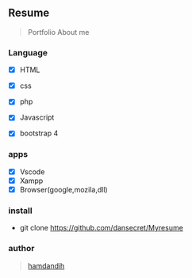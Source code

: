 ## Resume
> Portfolio
> About me


<!-- ### screenshot
![alt text](https://github.com/danmirror/basestation-RSCUAD/blob/master/style/asset/screen.png?raw=true) -->

### Language
- [x] HTML
- [x] css
- [x] php
- [x] Javascript
- [x] bootstrap 4



### apps
- [x] Vscode
- [x] Xampp
- [x] Browser(google,mozila,dll)

### install 
- git clone https://github.com/dansecret/Myresume




### author
> <a href="#">hamdandih</a>